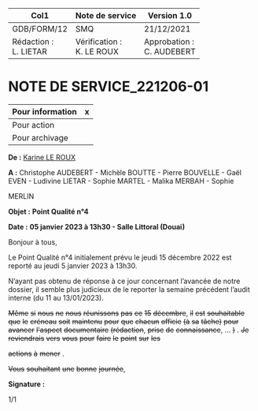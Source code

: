 |Col1|Note de service|Version 1.0|
|---|---|---|
|GDB/FORM/12|SMQ|21/12/2021|
|Rédaction :<br>L. LIETAR|Vérification :<br>K. LE ROUX|Approbation :<br>C. AUDEBERT|

# **NOTE DE SERVICE_221206-01**

|Pour information|x|
|---|---|
|Pour action||
|Pour archivage||


**De :** [Karine LE ROUX](mailto:k.leroux@genesdiffusion.com)

**A :** Christophe AUDEBERT - Michèle BOUTTE - Pierre BOUVELLE - Gaël
EVEN - Ludivine LIETAR - Sophie MARTEL - Malika MERBAH - Sophie

MERLIN

**Objet :** **Point Qualité n°4**

**Date :** **05 janvier 2023 à 13h30 - Salle Littoral (Douai)**

Bonjour à tous,

Le Point Qualité n°4 initialement prévu le jeudi 15 décembre 2022 est reporté au jeudi 5
janvier 2023 à 13h30.

N’ayant pas obtenu de réponse à ce jour concernant l’avancée de notre dossier, il semble
plus judicieux de le reporter la semaine précédent l’audit interne (du 11 au 13/01/2023).

~~Même~~ ~~si~~ ~~nous~~ ~~ne~~ ~~nous~~ ~~réunissons~~ ~~pas~~ ~~ce~~ ~~15~~ ~~décembre~~, ~~il~~ ~~est~~ ~~souhaitable~~ ~~que~~ ~~le~~ ~~créneau~~
~~soit~~ ~~maintenu~~ ~~pour~~ ~~que~~ ~~chacun~~ ~~officie~~ ~~(à~~ ~~sa~~ ~~tâche)~~ ~~pour~~ ~~avancer~~ ~~l'aspect~~ ~~documentaire~~
~~(rédaction~~, ~~prise~~ ~~de~~ ~~connaissance~~, … ~~)~~ . ~~Je~~ ~~reviendrais~~ ~~vers~~ ~~vous~~ ~~pour~~ ~~faire~~ ~~le~~ ~~point~~ ~~sur~~ ~~les~~

~~actions~~ ~~à~~ ~~mener~~ .

~~Vous~~ ~~souhaitant~~ ~~une~~ ~~bonne~~ ~~journée~~,

**Signature :**

1/1

